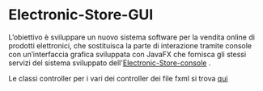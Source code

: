 # Electronic-Store-GUI

L’obiettivo è sviluppare un nuovo sistema software per la vendita online di prodotti elettronici, che sostituisca la parte di interazione tramite console con un’interfaccia grafica sviluppata con JavaFX che fornisca gli stessi servizi del sistema sviluppato dell'[Electronic-Store-console](michelecairone/Electronic-store-console) .

Le classi controller per i vari dei controller dei file fxml si trova [qui](Electronic-Store-GUI/src/main/java/assegnamento2/assegnamento2/controller/)
